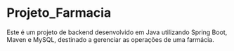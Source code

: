 # Projeto_Farmacia
Este é um projeto de backend desenvolvido em Java utilizando Spring Boot, Maven e MySQL, destinado a gerenciar as operações de uma farmácia.
